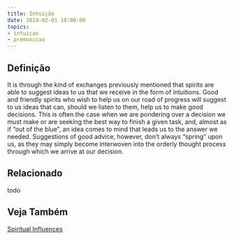 ```yaml
---
title: Intuição
date: 2019-02-01 19:00:00
topics:
- intuicao
- premonicao
---
```


## Definição
It is through the kind of exchanges previously mentioned that spirits are able
to suggest ideas to us that we receive in the form of intuitions. Good and
friendly spirits who wish to help us on our road of progress will suggest to us
ideas that can, should we listen to them, help us to make good decisions. This
is often the case when we are pondering over a decision we must make or are
seeking the best way to finish a given task, and, almost as if “out of the
blue”, an idea comes to mind that leads us to the answer we needed. Suggestions
of good advice, however, don’t always “spring” upon us, as they may simply
become interwoven into the orderly thought process through which we arrive at
our decision.


## Relacionado
todo

## Veja Também
[Spiritual Influences](/spiritism/mediumship/spiritual-influences)  


